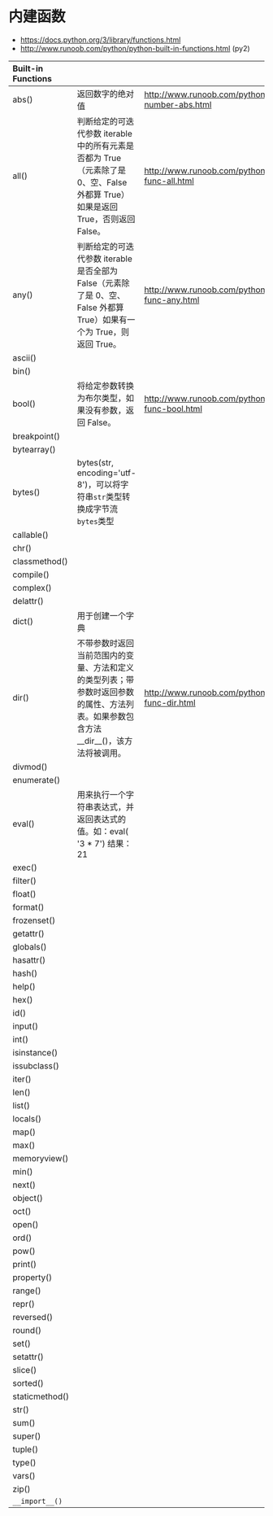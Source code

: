 # 内建函数

* https://docs.python.org/3/library/functions.html
* http://www.runoob.com/python/python-built-in-functions.html (py2)

| Built-in Functions |             ||
|:--------------|:-----------------|:------------------------------------------------------|
| abs()         | 返回数字的绝对值 | http://www.runoob.com/python/func-number-abs.html | 
| all()         | 判断给定的可迭代参数 iterable 中的所有元素是否都为 True （元素除了是 0、空、False 外都算 True）如果是返回 True，否则返回 False。 | http://www.runoob.com/python/python-func-all.html|
| any()         | 判断给定的可迭代参数 iterable 是否全部为 False（元素除了是 0、空、False 外都算 True）如果有一个为 True，则返回 True。 | http://www.runoob.com/python/python-func-any.html |
| ascii()       |
| bin()         |
| bool()        | 将给定参数转换为布尔类型，如果没有参数，返回 False。| http://www.runoob.com/python/python-func-bool.html |
| breakpoint()  |
| bytearray()   |
| bytes()       | bytes(str, encoding='utf-8')，可以将字符串```str```类型转换成字节流```bytes```类型||
| callable()    |
| chr()         |
| classmethod() |
| compile()     |
| complex()     |
| delattr() |
| dict() | 用于创建一个字典 |
| dir() | 不带参数时返回当前范围内的变量、方法和定义的类型列表；带参数时返回参数的属性、方法列表。如果参数包含方法__dir__()，该方法将被调用。 |http://www.runoob.com/python/python-func-dir.html
| divmod() |
| enumerate() |
| eval() | 用来执行一个字符串表达式，并返回表达式的值。如：eval( '3 * 7') 结果：21 |
| exec() |
| filter() |
| float() |
| format() |
| frozenset() |
| getattr() |
| globals() |
| hasattr() |
| hash() |
| help() |
| hex() |
| id() |
| input() |
| int() |
| isinstance() |
| issubclass() |
| iter() |
| len() |
| list() |
| locals() |
| map() |
| max() |
| memoryview() |
| min() |
| next() |
| object() |
| oct() |
| open() |
| ord() |
| pow() |
| print() |
| property() |
| range() |
| repr() |
| reversed() |
| round() |
| set() |
| setattr() |
| slice() |
| sorted() |
| staticmethod() |
| str() |
| sum() |
| super() |
| tuple() |
| type() |
| vars() |
| zip() |
| ```__import__()``` |
